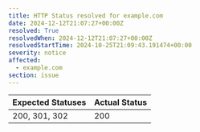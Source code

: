```yaml
---
title: HTTP Status resolved for example.com
date: 2024-12-12T21:07:27+00:00Z
resolved: True
resolvedWhen: 2024-12-12T21:07:27+00:00Z
resolvedStartTime: 2024-10-25T21:09:43.191474+00:00
severity: notice
affected:
  - example.com
section: issue
---
```


| Expected Statuses | Actual Status  |
|-------------------|----------------|
| 200, 301, 302 | 200 |
